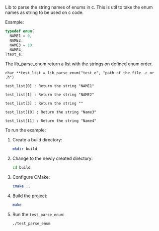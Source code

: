 Lib to parse the string names of enums in c. This is util to take the enum names as string to be used on c code.

Example:

```c
typedef enum{
  NAME1 = 0,
  NAME2,
  NAME3 = 10,
  NAME4,
}test_e;
```

The lib_parse_enum return a list with the strings on defined enum order.
```
char **test_list = lib_parse_enum("test_e", "path of the file .c or .h")

test_list[0] : Return the string "NAME1"

test_list[1] : Return the string "NAME2"

test_list[3] : Return the string ""

test_list[10] : Return the string "Name3"

test_list[11] : Return the string "Name4"
```

To run the example:

1. Create a build directory:
    ```bash
    mkdir build
    ```

2. Change to the newly created directory:
    ```bash
    cd build
    ```

3. Configure CMake:
    ```bash
    cmake ..
    ```

4. Build the project:
    ```bash
    make
    ```

5. Run the `test_parse_enum`:
    ```bash
    ./test_parse_enum
    ```

